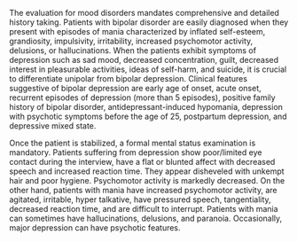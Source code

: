 The evaluation for mood disorders mandates comprehensive and detailed history taking. Patients with bipolar disorder are easily diagnosed when they present with episodes of mania characterized by inflated self-esteem, grandiosity, impulsivity, irritability, increased psychomotor activity, delusions, or hallucinations. When the patients exhibit symptoms of depression such as sad mood, decreased concentration, guilt, decreased interest in pleasurable activities, ideas of self-harm, and suicide, it is crucial to differentiate unipolar from bipolar depression. Clinical features suggestive of bipolar depression are early age of onset, acute onset, recurrent episodes of depression (more than 5 episodes), positive family history of bipolar disorder, antidepressant-induced hypomania, depression with psychotic symptoms before the age of 25, postpartum depression, and depressive mixed state.

Once the patient is stabilized, a formal mental status examination is mandatory. Patients suffering from depression show poor/limited eye contact during the interview, have a flat or blunted affect with decreased speech and increased reaction time. They appear disheveled with unkempt hair and poor hygiene. Psychomotor activity is markedly decreased. On the other hand, patients with mania have increased psychomotor activity, are agitated, irritable, hyper talkative, have pressured speech, tangentiality, decreased reaction time, and are difficult to interrupt. Patients with mania can sometimes have hallucinations, delusions, and paranoia. Occasionally, major depression can have psychotic features.